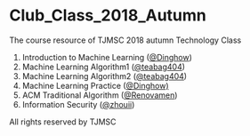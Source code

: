 # Club_Class_2018_Autumn
The course resource of TJMSC 2018 autumn Technology Class

1. Introduction to Machine Learning ([@Dinghow](https://github.com/Dinghow))
2. Machine Learning Algorithm1 ([@teabag404](https://github.com/teabag404))
3. Machine Learning Algorithm2 ([@teabag404](https://github.com/teabag404))
4. Machine Learning Practice ([@Dinghow)](https://github.com/Dinghow)
5. ACM Traditional Algorithm ([@Renovamen]())
6. Information Security ([@zhouii](https://github.com/zhouii))



All rights reserved by TJMSC

